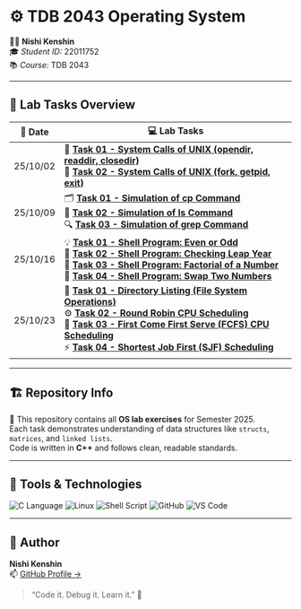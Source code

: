 # ⚙️ TDB 2043 Operating System

👨‍💻 **Nishi Kenshin**  
🎓 *Student ID:* 22011752  
📚 *Course:* TDB 2043 

---

## 🧪 Lab Tasks Overview

| 📅 **Date** | 💻 **Lab Tasks** |
|-------------|------------------|
| 25/10/02 | 🧩 [**Task 01 - System Calls of UNIX (opendir, readdir, closedir)**](https://github.com/n1shikenshin/TDB2043_OS/blob/main/25_10_02/task1.cpp)<br>🔧 [**Task 02 - System Calls of UNIX (fork, getpid, exit)**](https://github.com/n1shikenshin/TDB2043_OS/blob/main/25_10_02/task2.cpp) |
| 25/10/09 | 🗂️ [**Task 01 - Simulation of cp Command**](https://github.com/n1shikenshin/TDB2043_OS/blob/main/25_10_09/task1.cpp)<br>📁 [**Task 02 - Simulation of ls Command**](https://github.com/n1shikenshin/TDB2043_OS/blob/main/25_10_09/task2.cpp)<br>🔍 [**Task 03 - Simulation of grep Command**](https://github.com/n1shikenshin/TDB2043_OS/blob/main/25_10_09/task3.cpp) |
| 25/10/16 | 💡 [**Task 01 - Shell Program: Even or Odd**](https://github.com/n1shikenshin/TDB2043_OS/blob/main/25_10_16/task1.sh)<br>🌙 [**Task 02 - Shell Program: Checking Leap Year**](https://github.com/n1shikenshin/TDB2043_OS/blob/main/25_10_16/task2.sh)<br>🧮 [**Task 03 - Shell Program: Factorial of a Number**](https://github.com/n1shikenshin/TDB2043_OS/blob/main/25_10_16/task3.sh)<br>🔁 [**Task 04 - Shell Program: Swap Two Numbers**](https://github.com/n1shikenshin/TDB2043_OS/blob/main/25_10_16/task4.sh) |
| 25/10/23 | 🧩 [**Task 01 - Directory Listing (File System Operations)**](https://github.com/n1shikenshin/TDB2043_OS/blob/main/25_10_23/task1.c)<br>⚙️ [**Task 02 - Round Robin CPU Scheduling**](https://github.com/n1shikenshin/TDB2043_OS/blob/main/25_10_23/task2.c)<br>🧮 [**Task 03 - First Come First Serve (FCFS) CPU Scheduling**](https://github.com/n1shikenshin/TDB2043_OS/blob/main/25_10_23/task3.c)<br>⚡ [**Task 04 - Shortest Job First (SJF) Scheduling**](https://github.com/n1shikenshin/TDB2043_OS/blob/main/25_10_23/task4.c) |

---

## 🏗️ Repository Info

🚀 This repository contains all **OS lab exercises** for Semester 2025.  
Each task demonstrates understanding of data structures like `structs`, `matrices`, and `linked lists`.  
Code is written in **C++** and follows clean, readable standards.

---

## 🧰 Tools & Technologies

![C Language](https://img.shields.io/badge/C%20Language-00599C?style=for-the-badge&logo=c&logoColor=white)
![Linux](https://img.shields.io/badge/Linux-FCC624?style=for-the-badge&logo=linux&logoColor=black)
![Shell Script](https://img.shields.io/badge/Shell%20Script-4EAA25?style=for-the-badge&logo=gnu-bash&logoColor=white)
![GitHub](https://img.shields.io/badge/GitHub-181717?style=for-the-badge&logo=github)
![VS Code](https://img.shields.io/badge/VS%20Code-007ACC?style=for-the-badge&logo=visualstudiocode)


---

## 🌟 Author
**Nishi Kenshin**  
📫 [GitHub Profile →](https://github.com/n1shikenshin)

> “Code it. Debug it. Learn it.” 🧠
